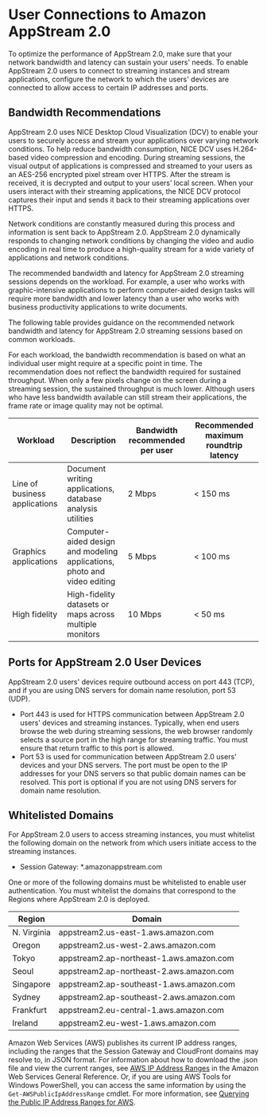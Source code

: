 # User Connections to Amazon AppStream 2\.0<a name="appstream2-port-requirements-users"></a>

To optimize the performance of AppStream 2\.0, make sure that your network bandwidth and latency can sustain your users' needs\. To enable AppStream 2\.0 users to connect to streaming instances and stream applications, configure the network to which the users' devices are connected to allow access to certain IP addresses and ports\. 

## Bandwidth Recommendations<a name="bandwidth-recommendations-user-connections"></a>

AppStream 2\.0 uses NICE Desktop Cloud Visualization \(DCV\) to enable your users to securely access and stream your applications over varying network conditions\. To help reduce bandwidth consumption, NICE DCV uses H\.264\-based video compression and encoding\. During streaming sessions, the visual output of applications is compressed and streamed to your users as an AES\-256 encrypted pixel stream over HTTPS\. After the stream is received, it is decrypted and output to your users’ local screen\. When your users interact with their streaming applications, the NICE DCV protocol captures their input and sends it back to their streaming applications over HTTPS\. 

Network conditions are constantly measured during this process and information is sent back to AppStream 2\.0\. AppStream 2\.0 dynamically responds to changing network conditions by changing the video and audio encoding in real time to produce a high\-quality stream for a wide variety of applications and network conditions\.

The recommended bandwidth and latency for AppStream 2\.0 streaming sessions depends on the workload\. For example, a user who works with graphic\-intensive applications to perform computer\-aided design tasks will require more bandwidth and lower latency than a user who works with business productivity applications to write documents\. 

The following table provides guidance on the recommended network bandwidth and latency for AppStream 2\.0 streaming sessions based on common workloads\.

For each workload, the bandwidth recommendation is based on what an individual user might require at a specific point in time\. The recommendation does not reflect the bandwidth required for sustained throughput\. When only a few pixels change on the screen during a streaming session, the sustained throughput is much lower\. Although users who have less bandwidth available can still stream their applications, the frame rate or image quality may not be optimal\.


| Workload | Description | Bandwidth recommended per user | Recommended maximum roundtrip latency | 
| --- | --- | --- | --- | 
| Line of business applications | Document writing applications, database analysis utilities | 2 Mbps | < 150 ms | 
| Graphics applications | Computer\-aided design and modeling applications, photo and video editing | 5 Mbps | < 100 ms | 
| High fidelity | High\-fidelity datasets or maps across multiple monitors | 10 Mbps | < 50 ms | 

## Ports for AppStream 2\.0 User Devices<a name="client-application-ports"></a>

AppStream 2\.0 users' devices require outbound access on port 443 \(TCP\), and if you are using DNS servers for domain name resolution, port 53 \(UDP\)\.
+ Port 443 is used for HTTPS communication between AppStream 2\.0 users' devices and streaming instances\. Typically, when end users browse the web during streaming sessions, the web browser randomly selects a source port in the high range for streaming traffic\. You must ensure that return traffic to this port is allowed\.
+ Port 53 is used for communication between AppStream 2\.0 users' devices and your DNS servers\. The port must be open to the IP addresses for your DNS servers so that public domain names can be resolved\. This port is optional if you are not using DNS servers for domain name resolution\. 

## Whitelisted Domains<a name="whitelisted_ports"></a>

For AppStream 2\.0 users to access streaming instances, you must whitelist the following domain on the network from which users initiate access to the streaming instances\.
+ Session Gateway: \*\.amazonappstream\.com

One or more of the following domains must be whitelisted to enable user authentication\. You must whitelist the domains that correspond to the Regions where AppStream 2\.0 is deployed\. 


| Region | Domain | 
| --- | --- | 
| N\. Virginia | appstream2\.us\-east\-1\.aws\.amazon\.com | 
| Oregon | appstream2\.us\-west\-2\.aws\.amazon\.com | 
| Tokyo | appstream2\.ap\-northeast\-1\.aws\.amazon\.com | 
| Seoul | appstream2\.ap\-northeast\-2\.aws\.amazon\.com | 
| Singapore | appstream2\.ap\-southeast\-1\.aws\.amazon\.com | 
| Sydney | appstream2\.ap\-southeast\-2\.aws\.amazon\.com | 
| Frankfurt | appstream2\.eu\-central\-1\.aws\.amazon\.com | 
| Ireland | appstream2\.eu\-west\-1\.aws\.amazon\.com | 

Amazon Web Services \(AWS\) publishes its current IP address ranges, including the ranges that the Session Gateway and CloudFront domains may resolve to, in JSON format\. For information about how to download the \.json file and view the current ranges, see [AWS IP Address Ranges](https://docs.aws.amazon.com/general/latest/gr/aws-ip-ranges.html) in the Amazon Web Services General Reference\. Or, if you are using AWS Tools for Windows PowerShell, you can access the same information by using the `Get-AWSPublicIpAddressRange` cmdlet\. For more information, see [Querying the Public IP Address Ranges for AWS](https://aws.amazon.com/blogs/developer/querying-the-public-ip-address-ranges-for-aws/)\.